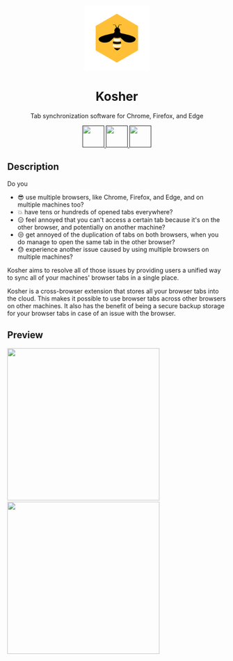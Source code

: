 <p align="center">
 <img src="./resources/logos/kosher-clean.png" width="150px">
 <h1 align="center">Kosher</h1>
</p>

<p align="center">Tab synchronization software for Chrome, Firefox, and Edge</p>

<p align="center">
  <a href="">
    <img src="https://i.imgur.com/swtHVgh.png" width="50px" height="50px">
  </a>
  <a href="">
    <img src="https://i.imgur.com/8oYypZP.png" width="50px" height="50px">
  </a>
  <a href="">
    <img src="https://i.imgur.com/t4Er9jY.png" width="50px" height="50px">
  </a>
</p>

## Description

Do you

- :sunglasses: use multiple browsers, like Chrome, Firefox, and Edge, and on multiple machines too?
- :boom: have tens or hundreds of opened tabs everywhere?
- :expressionless: feel annoyed that you can't access a certain tab because it's on the other browser, and potentially on another machine?
- :unamused: get annoyed of the duplication of tabs on both browsers, when you do manage to open the same tab in the other browser?
- :sweat: experience another issue caused by using multiple browsers on multiple machines?

Kosher aims to resolve all of those issues by providing users a unified way to sync all of your machines' browser tabs in a single place.

Kosher is a cross-browser extension that stores all your browser tabs into the cloud. This makes it possible to use browser tabs across other browsers on other machines. It also has the benefit of being a secure backup storage for your browser tabs in case of an issue with the browser.

## Preview

<img src="https://github.com/user-attachments/assets/62887404-742d-41e2-9110-ea46970c9874" width="350px" height="350px">

<img src="https://github.com/user-attachments/assets/1dfc5037-fd31-4815-aa68-7ea2f78e6e16" width="350px" height="350px">
